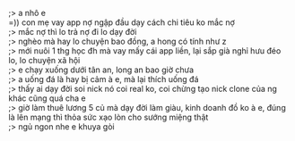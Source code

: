 ;> a nhô e<br>
=)) con mẹ vay app nợ ngập đầu dạy cách chi tiêu ko mắc nợ<br>
;> mắc nợ thì lo trả nợ đi lo dạy đời<br>
;> nghèo mà hay lo chuyện bao đồng, a hong có tính như z<br>
;> mới nuôi 1 thg học đh mà vay mấy cái app liền, lại sắp già nghỉ hưu đéo lo, lo chuyện xã hội<br>
;> e chạy xuống dưới tân an, long an bao giờ chưa<br>
;> a uống đá là hay bị cảm à e, mà lại thích uống đá<br>
;> thấy ai dạy đời soi nick nó coi real ko, coi chừng tạo nick clone của ng khác cũng quá cha e<br>
;> giờ làm thuê lương 5 củ mà dạy đời làm giàu, kinh doanh đồ ko à e, đúng là lên mạng thì thỏa sức xạo lòn cho sướng miệng thật<br>
;> ngủ ngon nhe e khuya gòi
